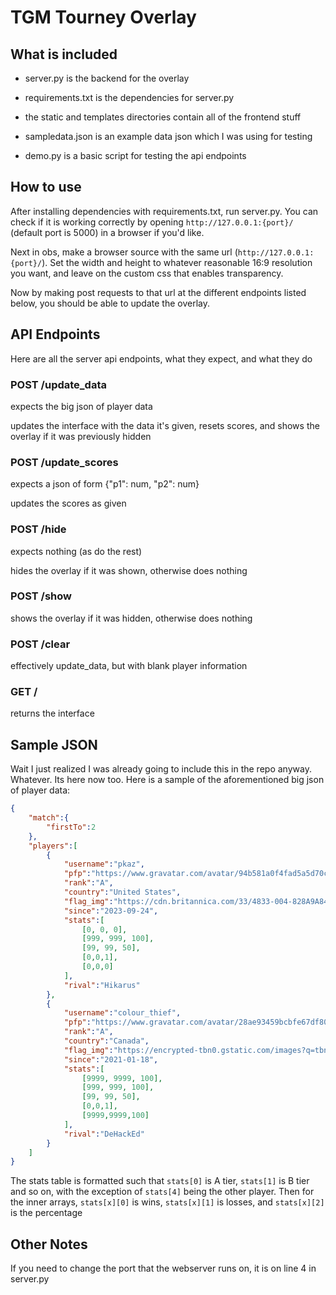 # TGM Tourney Overlay

## What is included

* server.py is the backend for the overlay

* requirements.txt is the dependencies for server.py

* the static and templates directories contain all of the frontend stuff

* sampledata.json is an example data json which I was using for testing

* demo.py is a basic script for testing the api endpoints

## How to use

After installing dependencies with requirements.txt, run server.py. You can check if it is working correctly by opening `http://127.0.0.1:{port}/` (default port is 5000) in a browser if you'd like.

Next in obs, make a browser source with the same url (`http://127.0.0.1:{port}/`). Set the width and height to whatever reasonable 16:9 resolution you want, and leave on the custom css that enables transparency.

Now by making post requests to that url at the different endpoints listed below, you should be able to update the overlay.

## API Endpoints

Here are all the server api endpoints, what they expect, and what they do

### POST /update_data

expects the big json of player data

updates the interface with the data it's given, resets scores, and shows the overlay if it was previously hidden

### POST /update_scores

expects a json of form {"p1": num, "p2": num}

updates the scores as given

### POST /hide

expects nothing (as do the rest)

hides the overlay if it was shown, otherwise does nothing

### POST /show

shows the overlay if it was hidden, otherwise does nothing

### POST /clear

effectively update_data, but with blank player information

### GET /

returns the interface

## Sample JSON

Wait I just realized I was already going to include this in the repo anyway. Whatever. Its here now too. Here is a sample of the aforementioned big json of player data:

```json
{
    "match":{
        "firstTo":2
    },
    "players":[
        {
            "username":"pkaz",
            "pfp":"https://www.gravatar.com/avatar/94b581a0f4fad5a5d70c5e5e257a84e4?s=250",
            "rank":"A",
            "country":"United States",
            "flag_img":"https://cdn.britannica.com/33/4833-004-828A9A84/Flag-United-States-of-America.jpg",
            "since":"2023-09-24",
            "stats":[
                [0, 0, 0],
                [999, 999, 100],
                [99, 99, 50],
                [0,0,1],
                [0,0,0]
            ],
            "rival":"Hikarus"
        },
        {
            "username":"colour_thief",
            "pfp":"https://www.gravatar.com/avatar/28ae93459bcbfe67df80f3ac082fcac8?s=250",
            "rank":"A",
            "country":"Canada",
            "flag_img":"https://encrypted-tbn0.gstatic.com/images?q=tbn:ANd9GcTyiYirHiGCymBqqOjCzm5A71AuealRFxjiUA&s",
            "since":"2021-01-18",
            "stats":[
                [9999, 9999, 100],
                [999, 999, 100],
                [99, 99, 50],
                [0,0,1],
                [9999,9999,100]
            ],
            "rival":"DeHackEd"
        }
    ]
}
```

The stats table is formatted such that `stats[0]` is A tier, `stats[1]` is B tier and so on, with the exception of `stats[4]` being the other player. Then for the inner arrays, `stats[x][0]` is wins, `stats[x][1]` is losses, and `stats[x][2]` is the percentage

## Other Notes

If you need to change the port that the webserver runs on, it is on line 4 in server.py
